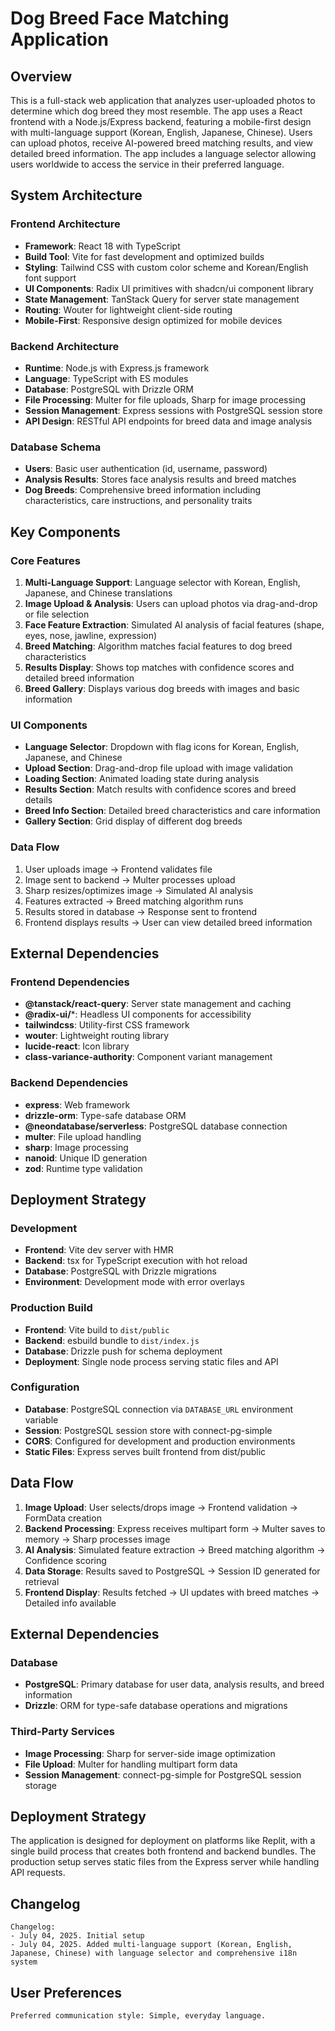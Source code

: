 # Dog Breed Face Matching Application

## Overview

This is a full-stack web application that analyzes user-uploaded photos to determine which dog breed they most resemble. The app uses a React frontend with a Node.js/Express backend, featuring a mobile-first design with multi-language support (Korean, English, Japanese, Chinese). Users can upload photos, receive AI-powered breed matching results, and view detailed breed information. The app includes a language selector allowing users worldwide to access the service in their preferred language.

## System Architecture

### Frontend Architecture
- **Framework**: React 18 with TypeScript
- **Build Tool**: Vite for fast development and optimized builds
- **Styling**: Tailwind CSS with custom color scheme and Korean/English font support
- **UI Components**: Radix UI primitives with shadcn/ui component library
- **State Management**: TanStack Query for server state management
- **Routing**: Wouter for lightweight client-side routing
- **Mobile-First**: Responsive design optimized for mobile devices

### Backend Architecture
- **Runtime**: Node.js with Express.js framework
- **Language**: TypeScript with ES modules
- **Database**: PostgreSQL with Drizzle ORM
- **File Processing**: Multer for file uploads, Sharp for image processing
- **Session Management**: Express sessions with PostgreSQL session store
- **API Design**: RESTful API endpoints for breed data and image analysis

### Database Schema
- **Users**: Basic user authentication (id, username, password)
- **Analysis Results**: Stores face analysis results and breed matches
- **Dog Breeds**: Comprehensive breed information including characteristics, care instructions, and personality traits

## Key Components

### Core Features
1. **Multi-Language Support**: Language selector with Korean, English, Japanese, and Chinese translations
2. **Image Upload & Analysis**: Users can upload photos via drag-and-drop or file selection
3. **Face Feature Extraction**: Simulated AI analysis of facial features (shape, eyes, nose, jawline, expression)
4. **Breed Matching**: Algorithm matches facial features to dog breed characteristics
5. **Results Display**: Shows top matches with confidence scores and detailed breed information
6. **Breed Gallery**: Displays various dog breeds with images and basic information

### UI Components
- **Language Selector**: Dropdown with flag icons for Korean, English, Japanese, and Chinese
- **Upload Section**: Drag-and-drop file upload with image validation
- **Loading Section**: Animated loading state during analysis
- **Results Section**: Match results with confidence scores and breed details
- **Breed Info Section**: Detailed breed characteristics and care information
- **Gallery Section**: Grid display of different dog breeds

### Data Flow
1. User uploads image → Frontend validates file
2. Image sent to backend → Multer processes upload
3. Sharp resizes/optimizes image → Simulated AI analysis
4. Features extracted → Breed matching algorithm runs
5. Results stored in database → Response sent to frontend
6. Frontend displays results → User can view detailed breed information

## External Dependencies

### Frontend Dependencies
- **@tanstack/react-query**: Server state management and caching
- **@radix-ui/***: Headless UI components for accessibility
- **tailwindcss**: Utility-first CSS framework
- **wouter**: Lightweight routing library
- **lucide-react**: Icon library
- **class-variance-authority**: Component variant management

### Backend Dependencies
- **express**: Web framework
- **drizzle-orm**: Type-safe database ORM
- **@neondatabase/serverless**: PostgreSQL database connection
- **multer**: File upload handling
- **sharp**: Image processing
- **nanoid**: Unique ID generation
- **zod**: Runtime type validation

## Deployment Strategy

### Development
- **Frontend**: Vite dev server with HMR
- **Backend**: tsx for TypeScript execution with hot reload
- **Database**: PostgreSQL with Drizzle migrations
- **Environment**: Development mode with error overlays

### Production Build
- **Frontend**: Vite build to `dist/public`
- **Backend**: esbuild bundle to `dist/index.js`
- **Database**: Drizzle push for schema deployment
- **Deployment**: Single node process serving static files and API

### Configuration
- **Database**: PostgreSQL connection via `DATABASE_URL` environment variable
- **Session**: PostgreSQL session store with connect-pg-simple
- **CORS**: Configured for development and production environments
- **Static Files**: Express serves built frontend from dist/public

## Data Flow

1. **Image Upload**: User selects/drops image → Frontend validation → FormData creation
2. **Backend Processing**: Express receives multipart form → Multer saves to memory → Sharp processes image
3. **AI Analysis**: Simulated feature extraction → Breed matching algorithm → Confidence scoring
4. **Data Storage**: Results saved to PostgreSQL → Session ID generated for retrieval
5. **Frontend Display**: Results fetched → UI updates with breed matches → Detailed info available

## External Dependencies

### Database
- **PostgreSQL**: Primary database for user data, analysis results, and breed information
- **Drizzle**: ORM for type-safe database operations and migrations

### Third-Party Services
- **Image Processing**: Sharp for server-side image optimization
- **File Upload**: Multer for handling multipart form data
- **Session Management**: connect-pg-simple for PostgreSQL session storage

## Deployment Strategy

The application is designed for deployment on platforms like Replit, with a single build process that creates both frontend and backend bundles. The production setup serves static files from the Express server while handling API requests.

## Changelog

```
Changelog:
- July 04, 2025. Initial setup
- July 04, 2025. Added multi-language support (Korean, English, Japanese, Chinese) with language selector and comprehensive i18n system
```

## User Preferences

```
Preferred communication style: Simple, everyday language.
```
